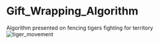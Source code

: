 # Gift_Wrapping_Algorithm
Algorithm presented on fencing tigers fighting for territory
![tiger_movement](https://github.com/user-attachments/assets/062c9b99-84ad-4bb5-95fc-4f8bdd0531f9)
